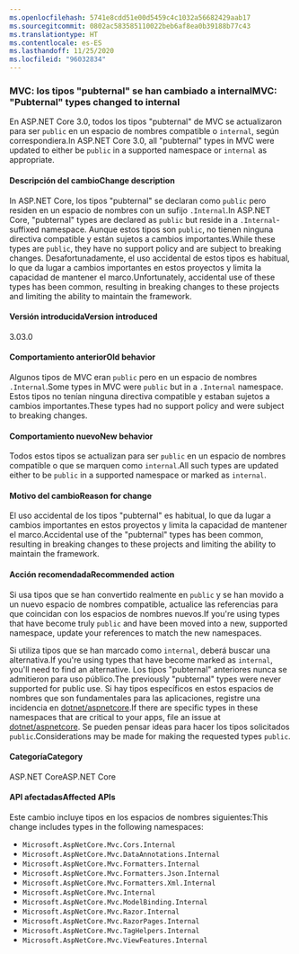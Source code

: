 ```yaml
---
ms.openlocfilehash: 5741e8cdd51e00d5459c4c1032a56682429aab17
ms.sourcegitcommit: 0802ac583585110022beb6af8ea0b39188b77c43
ms.translationtype: HT
ms.contentlocale: es-ES
ms.lasthandoff: 11/25/2020
ms.locfileid: "96032834"
---
```

### <a name="mvc-pubternal-types-changed-to-internal"></a><span data-ttu-id="d5ee9-101">MVC: los tipos "pubternal" se han cambiado a internal</span><span class="sxs-lookup"><span data-stu-id="d5ee9-101">MVC: "Pubternal" types changed to internal</span></span>

<span data-ttu-id="d5ee9-102">En ASP.NET Core 3.0, todos los tipos "pubternal" de MVC se actualizaron para ser `public` en un espacio de nombres compatible o `internal`, según correspondiera.</span><span class="sxs-lookup"><span data-stu-id="d5ee9-102">In ASP.NET Core 3.0, all "pubternal" types in MVC were updated to either be `public` in a supported namespace or `internal` as appropriate.</span></span>

#### <a name="change-description"></a><span data-ttu-id="d5ee9-103">Descripción del cambio</span><span class="sxs-lookup"><span data-stu-id="d5ee9-103">Change description</span></span>

<span data-ttu-id="d5ee9-104">In ASP.NET Core, los tipos "pubternal" se declaran como `public` pero residen en un espacio de nombres con un sufijo `.Internal`.</span><span class="sxs-lookup"><span data-stu-id="d5ee9-104">In ASP.NET Core, "pubternal" types are declared as `public` but reside in a `.Internal`-suffixed namespace.</span></span> <span data-ttu-id="d5ee9-105">Aunque estos tipos son `public`, no tienen ninguna directiva compatible y están sujetos a cambios importantes.</span><span class="sxs-lookup"><span data-stu-id="d5ee9-105">While these types are `public`, they have no support policy and are subject to breaking changes.</span></span> <span data-ttu-id="d5ee9-106">Desafortunadamente, el uso accidental de estos tipos es habitual, lo que da lugar a cambios importantes en estos proyectos y limita la capacidad de mantener el marco.</span><span class="sxs-lookup"><span data-stu-id="d5ee9-106">Unfortunately, accidental use of these types has been common, resulting in breaking changes to these projects and limiting the ability to maintain the framework.</span></span>

#### <a name="version-introduced"></a><span data-ttu-id="d5ee9-107">Versión introducida</span><span class="sxs-lookup"><span data-stu-id="d5ee9-107">Version introduced</span></span>

<span data-ttu-id="d5ee9-108">3.0</span><span class="sxs-lookup"><span data-stu-id="d5ee9-108">3.0</span></span>

#### <a name="old-behavior"></a><span data-ttu-id="d5ee9-109">Comportamiento anterior</span><span class="sxs-lookup"><span data-stu-id="d5ee9-109">Old behavior</span></span>

<span data-ttu-id="d5ee9-110">Algunos tipos de MVC eran `public` pero en un espacio de nombres `.Internal`.</span><span class="sxs-lookup"><span data-stu-id="d5ee9-110">Some types in MVC were `public` but in a `.Internal` namespace.</span></span> <span data-ttu-id="d5ee9-111">Estos tipos no tenían ninguna directiva compatible y estaban sujetos a cambios importantes.</span><span class="sxs-lookup"><span data-stu-id="d5ee9-111">These types had no support policy and were subject to breaking changes.</span></span>

#### <a name="new-behavior"></a><span data-ttu-id="d5ee9-112">Comportamiento nuevo</span><span class="sxs-lookup"><span data-stu-id="d5ee9-112">New behavior</span></span>

<span data-ttu-id="d5ee9-113">Todos estos tipos se actualizan para ser `public` en un espacio de nombres compatible o que se marquen como `internal`.</span><span class="sxs-lookup"><span data-stu-id="d5ee9-113">All such types are updated either to be `public` in a supported namespace or marked as `internal`.</span></span>

#### <a name="reason-for-change"></a><span data-ttu-id="d5ee9-114">Motivo del cambio</span><span class="sxs-lookup"><span data-stu-id="d5ee9-114">Reason for change</span></span>

<span data-ttu-id="d5ee9-115">El uso accidental de los tipos "pubternal" es habitual, lo que da lugar a cambios importantes en estos proyectos y limita la capacidad de mantener el marco.</span><span class="sxs-lookup"><span data-stu-id="d5ee9-115">Accidental use of the "pubternal" types has been common, resulting in breaking changes to these projects and limiting the ability to maintain the framework.</span></span>

#### <a name="recommended-action"></a><span data-ttu-id="d5ee9-116">Acción recomendada</span><span class="sxs-lookup"><span data-stu-id="d5ee9-116">Recommended action</span></span>

<span data-ttu-id="d5ee9-117">Si usa tipos que se han convertido realmente en `public` y se han movido a un nuevo espacio de nombres compatible, actualice las referencias para que coincidan con los espacios de nombres nuevos.</span><span class="sxs-lookup"><span data-stu-id="d5ee9-117">If you're using types that have become truly `public` and have been moved into a new, supported namespace, update your references to match the new namespaces.</span></span>

<span data-ttu-id="d5ee9-118">Si utiliza tipos que se han marcado como `internal`, deberá buscar una alternativa.</span><span class="sxs-lookup"><span data-stu-id="d5ee9-118">If you're using types that have become marked as `internal`, you'll need to find an alternative.</span></span> <span data-ttu-id="d5ee9-119">Los tipos "pubternal" anteriores nunca se admitieron para uso público.</span><span class="sxs-lookup"><span data-stu-id="d5ee9-119">The previously "pubternal" types were never supported for public use.</span></span> <span data-ttu-id="d5ee9-120">Si hay tipos específicos en estos espacios de nombres que son fundamentales para las aplicaciones, registre una incidencia en [dotnet/aspnetcore](https://github.com/dotnet/aspnetcore/issues).</span><span class="sxs-lookup"><span data-stu-id="d5ee9-120">If there are specific types in these namespaces that are critical to your apps, file an issue at [dotnet/aspnetcore](https://github.com/dotnet/aspnetcore/issues).</span></span> <span data-ttu-id="d5ee9-121">Se pueden pensar ideas para hacer los tipos solicitados `public`.</span><span class="sxs-lookup"><span data-stu-id="d5ee9-121">Considerations may be made for making the requested types `public`.</span></span>

#### <a name="category"></a><span data-ttu-id="d5ee9-122">Categoría</span><span class="sxs-lookup"><span data-stu-id="d5ee9-122">Category</span></span>

<span data-ttu-id="d5ee9-123">ASP.NET Core</span><span class="sxs-lookup"><span data-stu-id="d5ee9-123">ASP.NET Core</span></span>

#### <a name="affected-apis"></a><span data-ttu-id="d5ee9-124">API afectadas</span><span class="sxs-lookup"><span data-stu-id="d5ee9-124">Affected APIs</span></span>

<span data-ttu-id="d5ee9-125">Este cambio incluye tipos en los espacios de nombres siguientes:</span><span class="sxs-lookup"><span data-stu-id="d5ee9-125">This change includes types in the following namespaces:</span></span>

- `Microsoft.AspNetCore.Mvc.Cors.Internal`
- `Microsoft.AspNetCore.Mvc.DataAnnotations.Internal`
- `Microsoft.AspNetCore.Mvc.Formatters.Internal`
- `Microsoft.AspNetCore.Mvc.Formatters.Json.Internal`
- `Microsoft.AspNetCore.Mvc.Formatters.Xml.Internal`
- `Microsoft.AspNetCore.Mvc.Internal`
- `Microsoft.AspNetCore.Mvc.ModelBinding.Internal`
- `Microsoft.AspNetCore.Mvc.Razor.Internal`
- `Microsoft.AspNetCore.Mvc.RazorPages.Internal`
- `Microsoft.AspNetCore.Mvc.TagHelpers.Internal`
- `Microsoft.AspNetCore.Mvc.ViewFeatures.Internal`

<!--

#### Affected APIs

- `N:Microsoft.AspNetCore.Mvc.Cors.Internal`
- `N:Microsoft.AspNetCore.Mvc.DataAnnotations.Internal`
- `N:Microsoft.AspNetCore.Mvc.Formatters.Internal`
- `N:Microsoft.AspNetCore.Mvc.Formatters.Json.Internal`
- `N:Microsoft.AspNetCore.Mvc.Formatters.Xml.Internal`
- `N:Microsoft.AspNetCore.Mvc.Internal`
- `N:Microsoft.AspNetCore.Mvc.ModelBinding.Internal`
- `N:Microsoft.AspNetCore.Mvc.Razor.Internal`
- `N:Microsoft.AspNetCore.Mvc.RazorPages.Internal`
- `N:Microsoft.AspNetCore.Mvc.TagHelpers.Internal`
- `N:Microsoft.AspNetCore.Mvc.ViewFeatures.Internal`

-->
